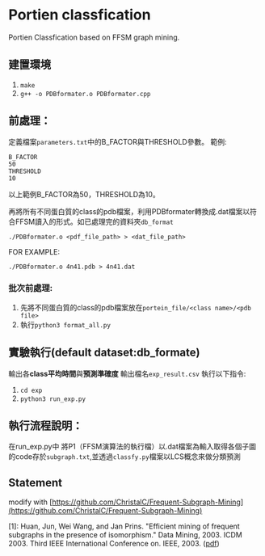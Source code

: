 # Portien classfication
Portien Classfication based on FFSM graph mining.


## 建置環境
1. `make`
2. `g++ -o PDBformater.o PDBformater.cpp`



## 前處理：
定義檔案`parameters.txt`中的B_FACTOR與THRESHOLD參數。
範例:
```
B_FACTOR
50
THRESHOLD
10
```
以上範例B_FACTOR為50，THRESHOLD為10。

再將所有不同蛋白質的class的pdb檔案，利用PDBformater轉換成.dat檔案以符合FFSM讀入的形式。如已處理完的資料夾`db_format`


```
./PDBformater.o <pdf_file_path> > <dat_file_path>
```

FOR EXAMPLE:
```
./PDBformater.o 4n41.pdb > 4n41.dat
```

### 批次前處理:
1. 先將不同蛋白質的class的pdb檔案放在`portein_file/<class name>/<pdb file>`
2. 執行`python3 format_all.py`

## 實驗執行(default dataset:db_formate)
輸出各**class平均時間**與**預測準確度**
輸出檔名`exp_result.csv`
執行以下指令:
1. `cd exp`
2. `python3 run_exp.py`


## 執行流程說明：
在run_exp.py中
將P1（FFSM演算法的執行檔）以.dat檔案為輸入取得各個子圖的code存於`subgraph.txt`,並透過`classfy.py`檔案以LCS概念來做分類預測

## Statement

modify with [https://github.com/ChristalC/Frequent-Subgraph-Mining](https://github.com/ChristalC/Frequent-Subgraph-Mining)

[1]: Huan, Jun, Wei Wang, and Jan Prins. "Efficient mining of frequent subgraphs in the presence of isomorphism." Data Mining, 2003. ICDM 2003. Third IEEE International Conference on. IEEE, 2003. ([pdf](http://www.cs.unc.edu/techreports/03-021.pdf))
